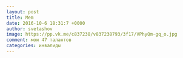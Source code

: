 ```yaml
--- 
layout: post 
title: Mem 
date: 2016-10-6 18:31:7 +0000 
author: svetashov 
image: https://pp.vk.me/c837238/v837238793/3f17/VPhyQm-gq_o.jpg
comment: мои 47 талантов
categories: инвалиды
---
```

